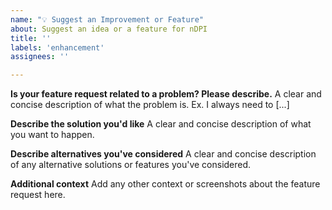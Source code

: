 ```yaml
---
name: "💡 Suggest an Improvement or Feature"
about: Suggest an idea or a feature for nDPI
title: ''
labels: 'enhancement'
assignees: ''

---
```


**Is your feature request related to a problem? Please describe.**
A clear and concise description of what the problem is. Ex. I always need to [...]

**Describe the solution you'd like**
A clear and concise description of what you want to happen.

**Describe alternatives you've considered**
A clear and concise description of any alternative solutions or features you've considered.

**Additional context**
Add any other context or screenshots about the feature request here.

